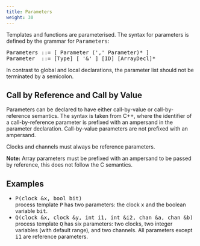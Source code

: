 ```yaml
---
title: Parameters
weight: 30
---
```


Templates and functions are parameterised. The syntax for parameters is defined by the grammar for <tt>Parameters</tt>:

<pre>Parameters ::= [ Parameter (',' Parameter)* ]
Parameter  ::= [Type] [ '&' ] [ID] [ArrayDecl]*
</pre>

In contrast to global and local declarations, the parameter list should not be terminated by a semicolon.

## Call by Reference and Call by Value

Parameters can be declared to have either call-by-value or call-by-reference semantics. The syntax is taken from C++, where the identifier of a call-by-reference parameter is prefixed with an ampersand in the parameter declaration. Call-by-value parameters are not prefixed with an ampersand.

Clocks and channels must always be reference parameters.

**Note:** Array parameters must be prefixed with an ampersand to be passed by reference, this does not follow the C semantics.

## Examples

*   <tt>P(clock &x, bool bit)</tt>  
    process template <tt>P</tt> has two parameters: the clock <tt>x</tt> and the boolean variable <tt>bit</tt>.
*   <tt>Q(clock &x, clock &y, int i1, int &i2, chan &a, chan &b)</tt>  
    process template <tt>Q</tt> has six parameters: two clocks, two integer variables (with default range), and two channels. All parameters except <tt>i1</tt> are reference parameters.